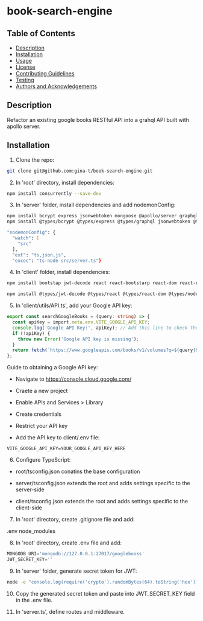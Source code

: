# book-search-engine

## Table of Contents

- [Description](#description)
- [Installation](#installation)
- [Usage](#usage)
- [License](#license)
- [Contributing Guidelines](#contributing-guidelines)
- [Testing](#testing)
- [Authors and Acknowledgements](#authors-and-acknowledgements)


## Description

Refactor an existing google books RESTful API into a grahql API built with apollo server.

## Installation

1. Clone the repo:

```zsh
git clone git@github.com:gina-t/book-search-engine.git

```
2. In 'root' directory, install dependencies:

```zsh
npm install consurrently --save-dev
```

3. In 'server' folder, install dependencies and add nodemonConfig:

```zsh
npm install bcrypt express jsonwebtoken mongoose @apollo/server graphql graphql-tools jwt-decode cors
npm install @types/bcrypt @types/express @types/graphql jsonwebtoken @types/node @types/jwt-decode dotenv nodemon typescript ts-node --save-dev

"nodemonConfig": {
  "watch": [
    "src"
  ],
  "ext": "ts,json,js",
  "excec": "ts-node src/server.ts"}
```
4. In 'client' folder, install dependencies:

```zsh 
npm install bootstap jwt-decode react react-bootstarp react-dom react-router-dom @apollo/client graphql

npm install @types/jwt-decode @types/react @types/react-dom @types/node eslint vite --save-dev
```

5. In 'client/utils/API.ts', add your Google API key:

```typescript
export const searchGoogleBooks = (query: string) => {
  const apiKey = import.meta.env.VITE_GOOGLE_API_KEY;
  console.log('Google API Key:', apiKey); // Add this line to check the API key
  if (!apiKey) {
    throw new Error('Google API key is missing');
  }
  return fetch(`https://www.googleapis.com/books/v1/volumes?q=${query}&key=${apiKey}`);
};
```
Guide to obtaining a Google API key:

- Navigate to https://console.cloud.google.com/

- Craete a new project

- Enable APIs and Services > Library

- Create credentials

- Restrict your API key

- Add the API key to client/.env file:

```
VITE_GOOGLE_API_KEY=YOUR_GOOGLE_API_KEY_HERE
```

6. Configure TypeScript:

- root/tsconfig.json conatins the base configuration

- server/tsconfig.json extends the root and adds settings specific to the server-side

- client/tsconfig.json extends the root and adds settings specific to the client-side

7. In 'root' directory, create .gitignore file and add:

.env
node_modules

8. In 'root' directory, create .env file and add:

```javascript
MONGODB_URI='mongodb://127.0.0.1:27017/googlebooks'
JWT_SECRET_KEY=''

```
9. In 'server' folder, generate secret token for JWT:

```zsh
node -e "console.log(require('crypto').randomBytes(64).toString('hex'))"
```

10. Copy the generated secret token and paste into JWT_SECRET_KEY field in the .env file.

11. In 'server.ts', define routes and middleware.